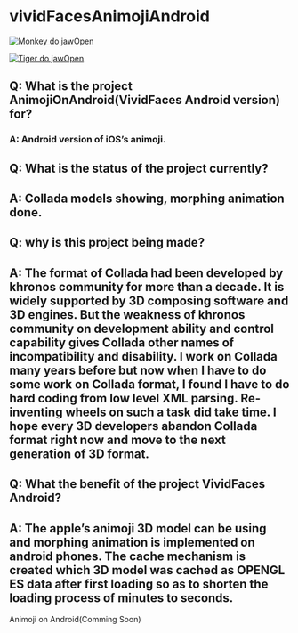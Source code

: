 # vividFacesAnimojiAndroid

[![Monkey do jawOpen](https://img.youtube.com/vi/jHnush1ccrw/0.jpg)](https://www.youtube.com/watch?v=jHnush1ccrw)


[![Tiger do jawOpen](https://img.youtube.com/vi/_5OxQwNUuQ4/0.jpg)](https://www.youtube.com/watch?v=_5OxQwNUuQ4)


## Q: What is the project AnimojiOnAndroid(VividFaces Android version) for?
### A: Android version of iOS’s animoji.

## Q: What is the status of the project currently?
## A: Collada models showing, morphing animation done.

## Q: why is this project being made?
## A: The format of Collada had been developed by khronos community for more than a decade. It is widely supported by 3D composing software and 3D engines. But the weakness of khronos community on development ability and control capability gives Collada other names of incompatibility and disability. I work on Collada many years before but now when I have to do some work on Collada format, I found I have to do hard coding from low level XML parsing. Re-inventing wheels on such a task did take time. I hope every 3D developers abandon Collada format right now and move to the next generation of 3D format. 

## Q: What the benefit of the project VividFaces Android?
## A: The apple’s animoji 3D model can be using and morphing animation is implemented on android phones. The cache mechanism is created which 3D model was cached as OPENGL ES data after first loading so as to shorten the loading process of minutes to seconds.


Animoji on Android(Comming Soon)
